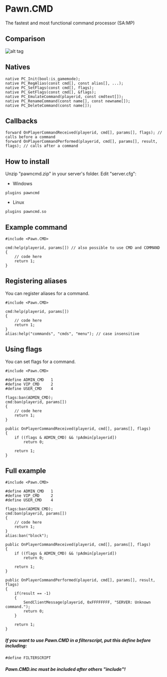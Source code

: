 # Pawn.CMD
The fastest and most functional command processor (SA:MP)
## Comparison
![alt tag](http://i.imgur.com/qGk9Axb.png)
## Natives
```pawn
native PC_Init(bool:is_gamemode); 
native PC_RegAlias(const cmd[], const alias[], ...); 
native PC_SetFlags(const cmd[], flags); 
native PC_GetFlags(const cmd[], &flags); 
native PC_EmulateCommand(playerid, const cmdtext[]); 
native PC_RenameCommand(const name[], const newname[]); 
native PC_DeleteCommand(const name[]);
```
## Callbacks
```pawn
forward OnPlayerCommandReceived(playerid, cmd[], params[], flags); // calls before a command 
forward OnPlayerCommandPerformed(playerid, cmd[], params[], result, flags); // calls after a command 
```
## How to install
Unzip "pawncmd.zip" in your server's folder. Edit "server.cfg":
- Windows
```
plugins pawncmd
```
- Linux
```
plugins pawncmd.so
```
## Example command
```pawn
#include <Pawn.CMD>

cmd:help(playerid, params[]) // also possible to use CMD and COMMAND
{
	// code here
	return 1;
}
```
## Registering aliases
You can register aliases for a command.
```pawn
#include <Pawn.CMD>

cmd:help(playerid, params[]) 
{ 
    // code here 
    return 1; 
} 
alias:help("commands", "cmds", "menu"); // case insensitive  
```
## Using flags
You can set flags for a command.
```pawn
#include <Pawn.CMD>

#define ADMIN_CMD   1 
#define VIP_CMD     2 
#define USER_CMD    4 

flags:ban(ADMIN_CMD); 
cmd:ban(playerid, params[]) 
{ 
    // code here 
    return 1; 
} 

public OnPlayerCommandReceived(playerid, cmd[], params[], flags) 
{ 
    if ((flags & ADMIN_CMD) && !pAdmin[playerid]) 
        return 0; 

    return 1; 
}
```
## Full example
```pawn
#include <Pawn.CMD>

#define ADMIN_CMD   1 
#define VIP_CMD     2 
#define USER_CMD    4 

flags:ban(ADMIN_CMD); 
cmd:ban(playerid, params[]) 
{ 
    // code here 
    return 1; 
} 
alias:ban("block"); 

public OnPlayerCommandReceived(playerid, cmd[], params[], flags) 
{ 
    if ((flags & ADMIN_CMD) && !pAdmin[playerid]) 
        return 0; 

    return 1; 
} 

public OnPlayerCommandPerformed(playerid, cmd[], params[], result, flags) 
{ 
    if(result == -1) 
    { 
        SendClientMessage(playerid, 0xFFFFFFFF, "SERVER: Unknown command."); 
        return 0; 
    } 

    return 1; 
}
```
##### If you want to use Pawn.CMD in a filterscript, put this define before including:
```pawn
#define FILTERSCRIPT 
```
##### Pawn.CMD.inc must be included after others "include"!
